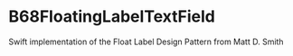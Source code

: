 B68FloatingLabelTextField
=========================

Swift implementation of the Float Label Design Pattern from Matt D. Smith 
